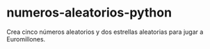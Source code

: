 # numeros-aleatorios-python
Crea cinco números aleatorios y dos estrellas aleatorias para jugar a Euromillones.

